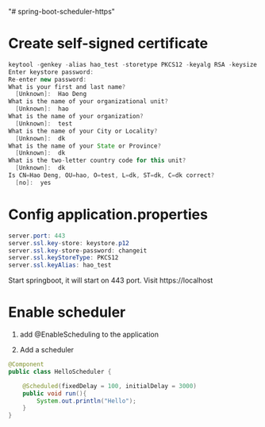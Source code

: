 "# spring-boot-scheduler-https" 

# Create self-signed certificate 
```java
keytool -genkey -alias hao_test -storetype PKCS12 -keyalg RSA -keysize 2048 -keystore keystore.p12 -validity 365
Enter keystore password:
Re-enter new password:
What is your first and last name?
  [Unknown]:  Hao Deng
What is the name of your organizational unit?
  [Unknown]:  hao
What is the name of your organization?
  [Unknown]:  test
What is the name of your City or Locality?
  [Unknown]:  dk
What is the name of your State or Province?
  [Unknown]:  dk
What is the two-letter country code for this unit?
  [Unknown]:  dk
Is CN=Hao Deng, OU=hao, O=test, L=dk, ST=dk, C=dk correct?
  [no]:  yes
```

# Config application.properties
```java
server.port: 443
server.ssl.key-store: keystore.p12
server.ssl.key-store-password: changeit
server.ssl.keyStoreType: PKCS12
server.ssl.keyAlias: hao_test
```

Start springboot, it will start on 443 port. Visit https://localhost


# Enable scheduler
1. add @EnableScheduling to the application

2. Add a scheduler
```java
@Component
public class HelloScheduler {

    @Scheduled(fixedDelay = 100, initialDelay = 3000)
    public void run(){
        System.out.println("Hello");
    }
}
```
